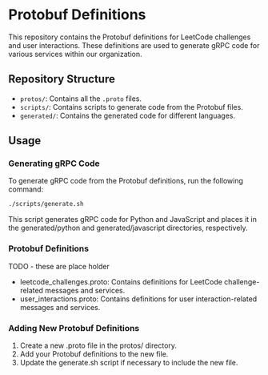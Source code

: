 # Protobuf Definitions

This repository contains the Protobuf definitions for LeetCode challenges and user interactions. These definitions are used to generate gRPC code for various services within our organization.

## Repository Structure

- `protos/`: Contains all the `.proto` files.
- `scripts/`: Contains scripts to generate code from the Protobuf files.
- `generated/`: Contains the generated code for different languages.

## Usage

### Generating gRPC Code

To generate gRPC code from the Protobuf definitions, run the following command:

```sh
./scripts/generate.sh
```

This script generates gRPC code for Python and JavaScript and places it in the generated/python and generated/javascript directories, respectively.

### Protobuf Definitions

TODO - these are place holder

- leetcode_challenges.proto: Contains definitions for LeetCode challenge-related messages and services.
- user_interactions.proto: Contains definitions for user interaction-related messages and services.

### Adding New Protobuf Definitions

1. Create a new .proto file in the protos/ directory.
2. Add your Protobuf definitions to the new file.
3. Update the generate.sh script if necessary to include the new file.
